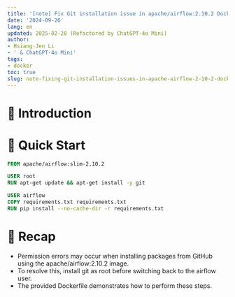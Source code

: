 ```yaml
---
title: '[note] Fix Git installation issue in apache/airflow:2.10.2 Docker image'
date: '2024-09-26'
lang: en
updated: 2025-02-28 (Refactored by ChatGPT-4o Mini)
author:
- Hsiang-Jen Li
- ' & ChatGPT-4o Mini'
tags:
- docker
toc: true
slug: note-fixing-git-installation-issues-in-apache-airflow-2-10-2-docker-image
---
```


# 📌 Introduction

<!-- more -->

# 🚀 Quick Start
```dockerfile
FROM apache/airflow:slim-2.10.2

USER root
RUN apt-get update && apt-get install -y git

USER airflow
COPY requirements.txt requirements.txt
RUN pip install --no-cache-dir -r requirements.txt
```

# 🔁 Recap
- Permission errors may occur when installing packages from GitHub using the apache/airflow:2.10.2 image.
- To resolve this, install git as root before switching back to the airflow user.
- The provided Dockerfile demonstrates how to perform these steps.
